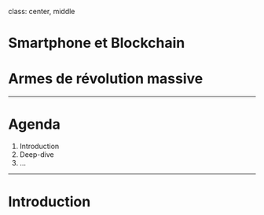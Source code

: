 class: center, middle

# Smartphone et Blockchain
# Armes de révolution massive

---

# Agenda

1. Introduction
2. Deep-dive
3. ...

---

# Introduction
